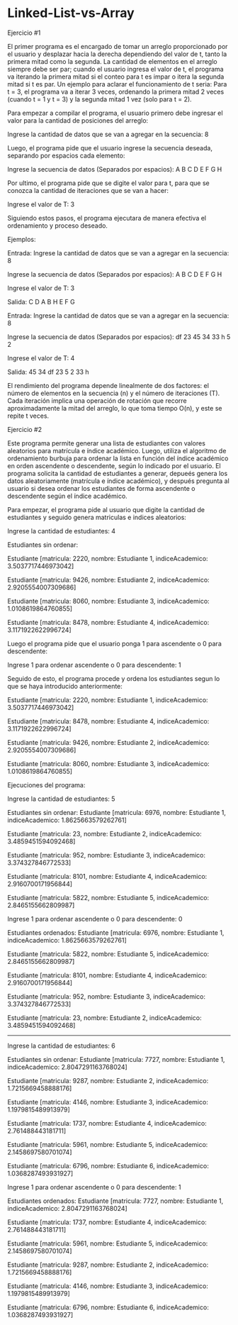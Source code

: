 # Linked-List-vs-Array

Ejercicio #1

El primer programa es el encargado de tomar un arreglo proporcionado por el usuario y desplazar hacia la derecha dependiendo del valor de t, tanto la primera mitad como la segunda. La cantidad de elementos en el arreglo siempre debe ser par; cuando el usuario ingresa el valor de t, el programa va iterando la primera mitad si el conteo para t es impar o itera la segunda mitad si t es par. Un ejemplo para aclarar el funcionamiento de t seria: Para t = 3, el programa va a iterar 3 veces, ordenando la primera mitad 2 veces (cuando t = 1 y t = 3) y la segunda mitad 1 vez (solo para t = 2).

Para empezar a compilar el programa, el usuario primero debe ingresar el valor para la cantidad de posiciones del arreglo:

Ingrese la cantidad de datos que se van a agregar en la secuencia: 
8

Luego, el programa pide que el usuario ingrese la secuencia deseada, separando por espacios cada elemento:

Ingrese la secuencia de datos (Separados por espacios): 
A B C D E F G H

Por ultimo, el programa pide que se digite el valor para t, para que se conozca la cantidad de iteraciones que se van a hacer:

Ingrese el valor de T: 
3

Siguiendo estos pasos, el programa ejecutara de manera efectiva el ordenamiento y proceso deseado.


Ejemplos:

Entrada:
Ingrese la cantidad de datos que se van a agregar en la secuencia: 
8

Ingrese la secuencia de datos (Separados por espacios): 
A B C D E F G H

Ingrese el valor de T: 
3

Salida:
C D A B H E F G


Entrada:
Ingrese la cantidad de datos que se van a agregar en la secuencia: 
8

Ingrese la secuencia de datos (Separados por espacios): 
df 23 45 34 33 h 5 2

Ingrese el valor de T: 
4

Salida:
45 34 df 23 5 2 33 h

El rendimiento del programa depende linealmente de dos factores: el número de elementos en la secuencia (n) y el número de iteraciones (T). Cada iteración implica una operación de rotación que recorre aproximadamente la mitad del arreglo, lo que toma tiempo O(n), y este se repite t veces.

Ejercicio #2

Este programa permite generar una lista de estudiantes con valores aleatorios para matrícula e índice académico. Luego, utiliza el algoritmo de ordenamiento burbuja para ordenar la lista en función del índice académico en orden ascendente o descendente, según lo indicado por el usuario. El programa solicita la cantidad de estudiantes a generar, depueés genera los datos aleatoriamente (matrícula e índice académico), y después pregunta al usuario si desea ordenar los estudiantes de forma ascendente o descendente según el índice académico.

Para empezar, el programa pide al usuario que digite la cantidad de estudiantes y seguido genera matriculas e indices aleatorios:

Ingrese la cantidad de estudiantes: 
4

Estudiantes sin ordenar:

Estudiante [matricula: 2220, nombre: Estudiante 1, indiceAcademico: 3.5037717446973042]

Estudiante [matricula: 9426, nombre: Estudiante 2, indiceAcademico: 2.9205554007309686]

Estudiante [matricula: 8060, nombre: Estudiante 3, indiceAcademico: 1.0108619864760855]

Estudiante [matricula: 8478, nombre: Estudiante 4, indiceAcademico: 3.1171922622996724]

Luego el programa pide que el usuario ponga 1 para ascendente o 0 para descendente:

Ingrese 1 para ordenar ascendente o 0 para descendente:
1

Seguido de esto, el programa procede y ordena los estudiantes segun lo que se haya introducido anteriormente:

Estudiante [matricula: 2220, nombre: Estudiante 1, indiceAcademico: 3.5037717446973042]

Estudiante [matricula: 8478, nombre: Estudiante 4, indiceAcademico: 3.1171922622996724]

Estudiante [matricula: 9426, nombre: Estudiante 2, indiceAcademico: 2.9205554007309686]

Estudiante [matricula: 8060, nombre: Estudiante 3, indiceAcademico: 1.0108619864760855]


Ejecuciones del programa:

Ingrese la cantidad de estudiantes: 
5

Estudiantes sin ordenar:
Estudiante [matricula: 6976, nombre: Estudiante 1, indiceAcademico: 1.8625663579262761]

Estudiante [matricula: 23, nombre: Estudiante 2, indiceAcademico: 3.4859451594092468]

Estudiante [matricula: 952, nombre: Estudiante 3, indiceAcademico: 3.374327846772533]

Estudiante [matricula: 8101, nombre: Estudiante 4, indiceAcademico: 2.9160700171956844]

Estudiante [matricula: 5822, nombre: Estudiante 5, indiceAcademico: 2.8465155662809987]

Ingrese 1 para ordenar ascendente o 0 para descendente:
0

Estudiantes ordenados:
Estudiante [matricula: 6976, nombre: Estudiante 1, indiceAcademico: 1.8625663579262761]

Estudiante [matricula: 5822, nombre: Estudiante 5, indiceAcademico: 2.8465155662809987]

Estudiante [matricula: 8101, nombre: Estudiante 4, indiceAcademico: 2.9160700171956844]

Estudiante [matricula: 952, nombre: Estudiante 3, indiceAcademico: 3.374327846772533]

Estudiante [matricula: 23, nombre: Estudiante 2, indiceAcademico: 3.4859451594092468]

-------------------------------------------------------------------------------------------

Ingrese la cantidad de estudiantes: 
6

Estudiantes sin ordenar:
Estudiante [matricula: 7727, nombre: Estudiante 1, indiceAcademico: 2.8047291163768024]

Estudiante [matricula: 9287, nombre: Estudiante 2, indiceAcademico: 1.7215669458888176]

Estudiante [matricula: 4146, nombre: Estudiante 3, indiceAcademico: 1.1979815489913979]

Estudiante [matricula: 1737, nombre: Estudiante 4, indiceAcademico: 2.761488443181711]

Estudiante [matricula: 5961, nombre: Estudiante 5, indiceAcademico: 2.1458697580701074]

Estudiante [matricula: 6796, nombre: Estudiante 6, indiceAcademico: 1.0368287493931927]

Ingrese 1 para ordenar ascendente o 0 para descendente:
1

Estudiantes ordenados:
Estudiante [matricula: 7727, nombre: Estudiante 1, indiceAcademico: 2.8047291163768024]

Estudiante [matricula: 1737, nombre: Estudiante 4, indiceAcademico: 2.761488443181711]

Estudiante [matricula: 5961, nombre: Estudiante 5, indiceAcademico: 2.1458697580701074]

Estudiante [matricula: 9287, nombre: Estudiante 2, indiceAcademico: 1.7215669458888176]

Estudiante [matricula: 4146, nombre: Estudiante 3, indiceAcademico: 1.1979815489913979]

Estudiante [matricula: 6796, nombre: Estudiante 6, indiceAcademico: 1.0368287493931927]
